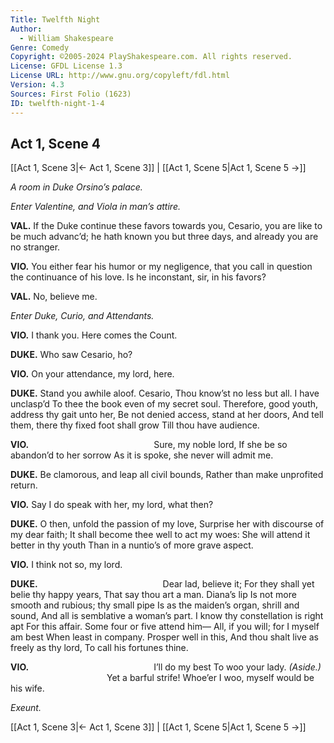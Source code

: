 ```yaml
---
Title: Twelfth Night
Author: 
  - William Shakespeare
Genre: Comedy
Copyright: ©2005-2024 PlayShakespeare.com. All rights reserved.
License: GFDL License 1.3
License URL: http://www.gnu.org/copyleft/fdl.html
Version: 4.3
Sources: First Folio (1623)
ID: twelfth-night-1-4
---
```


## Act 1, Scene 4
[[Act 1, Scene 3|← Act 1, Scene 3]] | [[Act 1, Scene 5|Act 1, Scene 5 →]]

*A room in Duke Orsino’s palace.*

*Enter Valentine, and Viola in man’s attire.*

**VAL.**
If the Duke continue these favors towards you, Cesario, you are like to be much advanc’d; he hath known you but three days, and already you are no stranger.

**VIO.**
You either fear his humor or my negligence, that you call in question the continuance of his love. Is he inconstant, sir, in his favors?

**VAL.**
No, believe me.

*Enter Duke, Curio, and Attendants.*

**VIO.**
I thank you. Here comes the Count.

**DUKE.**
Who saw Cesario, ho?

**VIO.**
On your attendance, my lord, here.

**DUKE.**
Stand you awhile aloof. Cesario,
Thou know’st no less but all. I have unclasp’d
To thee the book even of my secret soul.
Therefore, good youth, address thy gait unto her,
Be not denied access, stand at her doors,
And tell them, there thy fixed foot shall grow
Till thou have audience.

**VIO.**
              Sure, my noble lord,
If she be so abandon’d to her sorrow
As it is spoke, she never will admit me.

**DUKE.**
Be clamorous, and leap all civil bounds,
Rather than make unprofited return.

**VIO.**
Say I do speak with her, my lord, what then?

**DUKE.**
O then, unfold the passion of my love,
Surprise her with discourse of my dear faith;
It shall become thee well to act my woes:
She will attend it better in thy youth
Than in a nuntio’s of more grave aspect.

**VIO.**
I think not so, my lord.

**DUKE.**
              Dear lad, believe it;
For they shall yet belie thy happy years,
That say thou art a man. Diana’s lip
Is not more smooth and rubious; thy small pipe
Is as the maiden’s organ, shrill and sound,
And all is semblative a woman’s part.
I know thy constellation is right apt
For this affair. Some four or five attend him⁠—
All, if you will; for I myself am best
When least in company. Prosper well in this,
And thou shalt live as freely as thy lord,
To call his fortunes thine.

**VIO.**
              I’ll do my best
To woo your lady.
*(Aside.)*
           Yet a barful strife!
Whoe’er I woo, myself would be his wife.

*Exeunt.*

[[Act 1, Scene 3|← Act 1, Scene 3]] | [[Act 1, Scene 5|Act 1, Scene 5 →]]